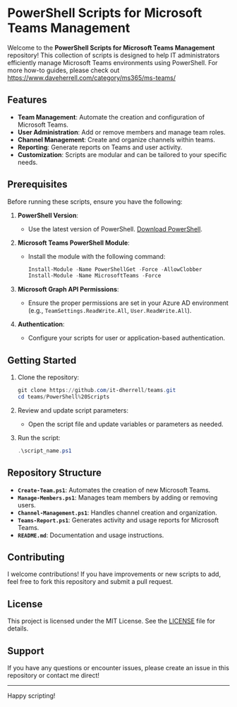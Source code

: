 # PowerShell Scripts for Microsoft Teams Management

Welcome to the **PowerShell Scripts for Microsoft Teams Management** repository! This collection of scripts is designed to help IT administrators efficiently manage Microsoft Teams environments using PowerShell.  For more how-to guides, please check out https://www.daveherrell.com/category/ms365/ms-teams/

## Features

- **Team Management**: Automate the creation and configuration of Microsoft Teams.
- **User Administration**: Add or remove members and manage team roles.
- **Channel Management**: Create and organize channels within teams.
- **Reporting**: Generate reports on Teams and user activity.
- **Customization**: Scripts are modular and can be tailored to your specific needs.

## Prerequisites

Before running these scripts, ensure you have the following:

1. **PowerShell Version**:
   - Use the latest version of PowerShell. [Download PowerShell](https://learn.microsoft.com/en-us/powershell/).

2. **Microsoft Teams PowerShell Module**:
   - Install the module with the following command:
     ```powershell
     Install-Module -Name PowerShellGet -Force -AllowClobber
     Install-Module -Name MicrosoftTeams -Force
     ```

3. **Microsoft Graph API Permissions**:
   - Ensure the proper permissions are set in your Azure AD environment (e.g., `TeamSettings.ReadWrite.All`, `User.ReadWrite.All`).

4. **Authentication**:
   - Configure your scripts for user or application-based authentication.

## Getting Started

1. Clone the repository:
   ```powershell
   git clone https://github.com/it-dherrell/teams.git
   cd teams/PowerShell%20Scripts
   ```

2. Review and update script parameters:
   - Open the script file and update variables or parameters as needed.

3. Run the script:
   ```powershell
   .\script_name.ps1
   ```

## Repository Structure

- **`Create-Team.ps1`**: Automates the creation of new Microsoft Teams.
- **`Manage-Members.ps1`**: Manages team members by adding or removing users.
- **`Channel-Management.ps1`**: Handles channel creation and organization.
- **`Teams-Report.ps1`**: Generates activity and usage reports for Microsoft Teams.
- **`README.md`**: Documentation and usage instructions.

## Contributing

I welcome contributions! If you have improvements or new scripts to add, feel free to fork this repository and submit a pull request.

## License

This project is licensed under the MIT License. See the [LICENSE](../LICENSE) file for details.

## Support

If you have any questions or encounter issues, please create an issue in this repository or contact me direct!

---

Happy scripting!
